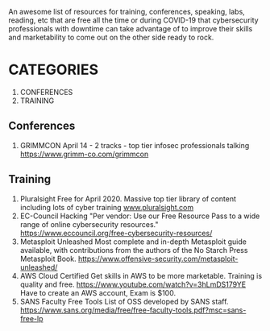 An awesome list of resources for training, conferences, speaking, labs, reading, etc that are free all the time or during COVID-19 that cybersecurity professionals with downtime can take advantage of to improve their skills and marketability to come out on the other side ready to rock.

# CATEGORIES
  1. CONFERENCES
  2. TRAINING
## Conferences
1.	GRIMMCON	April 14 - 2 tracks - top tier infosec professionals talking	https://www.grimm-co.com/grimmcon
## Training
1.	Pluralsight	Free for April 2020. Massive top tier library of content including lots of cyber training	www.pluralsight.com
2.	EC-Council Hacking 	"Per vendor: Use our Free Resource Pass to a wide range of
online cybersecurity resources."	https://www.eccouncil.org/free-cybersecurity-resources/
3.	Metasploit Unleashed	Most complete and in-depth Metasploit guide available, with contributions from the authors of the No Starch Press Metasploit Book. 	https://www.offensive-security.com/metasploit-unleashed/
4.	AWS Cloud Certified	Get skills in AWS to be more marketable. Training is quality and free.	https://www.youtube.com/watch?v=3hLmDS179YE Have to create an AWS account, Exam is $100.
5.	SANS Faculty Free Tools	List of OSS developed by SANS staff.	https://www.sans.org/media/free/free-faculty-tools.pdf?msc=sans-free-lp

